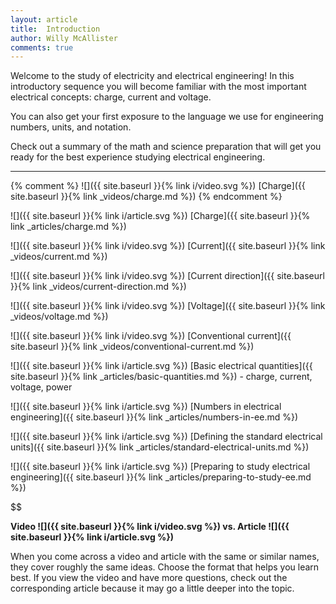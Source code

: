 ```yaml
---
layout: article
title:  Introduction
author: Willy McAllister
comments: true
---
```


Welcome to the study of electricity and electrical engineering! In this introductory sequence you will become familiar with the most important electrical concepts: charge, current and voltage. 

You can also get your first exposure to the language we use for engineering numbers, units, and notation. 

Check out a summary of the math and science preparation that will get you ready for the best experience studying electrical engineering.

----

{% comment %}
![]({{ site.baseurl }}{% link i/video.svg %}) [Charge]({{ site.baseurl }}{% link _videos/charge.md %})
{% endcomment %}

![]({{ site.baseurl }}{% link i/article.svg %}) [Charge]({{ site.baseurl }}{% link _articles/charge.md %})

![]({{ site.baseurl }}{% link i/video.svg %}) [Current]({{ site.baseurl }}{% link _videos/current.md %})

![]({{ site.baseurl }}{% link i/video.svg %}) [Current direction]({{ site.baseurl }}{% link _videos/current-direction.md %})

![]({{ site.baseurl }}{% link i/video.svg %}) [Voltage]({{ site.baseurl }}{% link _videos/voltage.md %})

![]({{ site.baseurl }}{% link i/video.svg %}) [Conventional current]({{ site.baseurl }}{% link _videos/conventional-current.md %})

![]({{ site.baseurl }}{% link i/article.svg %}) [Basic electrical quantities]({{ site.baseurl }}{% link _articles/basic-quantities.md %}) - charge, current, voltage, power

![]({{ site.baseurl }}{% link i/article.svg %}) [Numbers in electrical engineering]({{ site.baseurl }}{% link _articles/numbers-in-ee.md %})

![]({{ site.baseurl }}{% link i/article.svg %}) [Defining the standard electrical units]({{ site.baseurl }}{% link _articles/standard-electrical-units.md %})

![]({{ site.baseurl }}{% link i/article.svg %}) [Preparing to study electrical engineering]({{ site.baseurl }}{% link _articles/preparing-to-study-ee.md %})

$$

<strong>Video ![]({{ site.baseurl }}{% link i/video.svg %}) vs. Article ![]({{ site.baseurl }}{% link i/article.svg %})</strong>

When you come across a video and article with the same or similar names, they cover roughly the same ideas. Choose the format that helps you learn best. If you view the video and have more questions, check out the corresponding article because it may go a little deeper into the topic.
